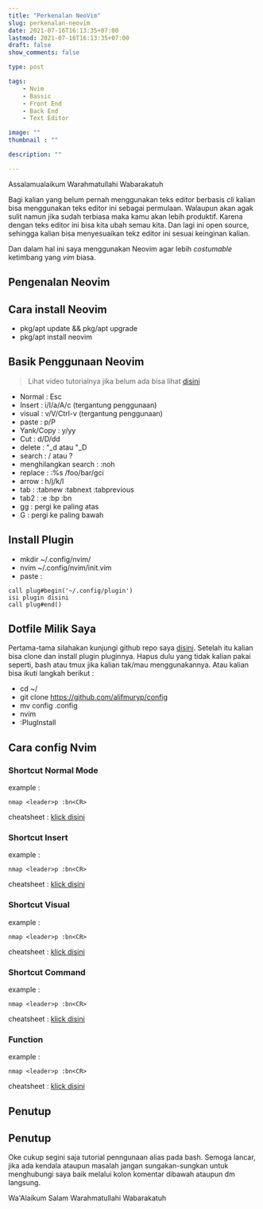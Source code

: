 ```yaml
---
title: "Perkenalan NeoVim"
slug: perkenalan-neovim
date: 2021-07-16T16:13:35+07:00
lastmod: 2021-07-16T16:13:35+07:00
draft: false
show_comments: false

type: post

tags:
    - Nvim
    - Bassic
    - Front End
    - Back End
    - Text Editor

image: ""
thumbnail : ""

description: ""

---
```

Assalamualaikum Warahmatullahi Wabarakatuh

Bagi kalian yang belum pernah menggunakan teks editor berbasis *cli* kalian bisa menggunakan teks editor ini sebagai permulaan. Walaupun akan agak sulit namun jika sudah terbiasa maka kamu akan lebih produktif. Karena dengan teks editor ini bisa kita ubah semau kita. Dan lagi ini open source, sehingga kalian bisa menyesuaikan tekz editor ini sesuai keinginan kalian.

Dan dalam hal ini saya menggunakan Neovim agar lebih *costumable* ketimbang yang *vim* biasa.
 
## Pengenalan Neovim

## Cara install Neovim
- pkg/apt update && pkg/apt upgrade
- pkg/apt install neovim

## Basik Penggunaan Neovim

> Lihat video tutorialnya jika belum ada bisa lihat [disini](#)

- Normal : Esc
- Insert : i/I/a/A/c (tergantung penggunaan)
- visual : v/V/Ctrl-v (tergantung penggunaan)
- paste : p/P
- Yank/Copy : y/yy
- Cut : d/D/dd
- delete : "_d atau "_D
- search : / atau ?
- menghilangkan search : :noh
- replace : :%s /foo/bar/gci
- arrow : h/j/k/l
- tab : :tabnew :tabnext :tabprevious
- tab2 : :e :bp :bn
- gg : pergi ke paling atas
- G : pergi ke paling bawah

## Install Plugin
- mkdir ~/.config/nvim/
- nvim ~/.config/nvim/init.vim
- paste :
```vim
call plug#begin('~/.config/plugin')
isi plugin disini
call plug#end() 
```

## Dotfile Milik Saya

Pertama-tama silahakan kunjungi github repo saya [disini](https://github.com/alifmuryp/config). Setelah itu kalian bisa clone dan install plugin pluginnya. Hapus dulu yang tidak kalian pakai seperti, bash atau tmux jika kalian tak/mau menggunakannya. Atau kalian bisa ikuti langkah berikut :

- cd ~/
- git clone https://github.com/alifmuryp/config
- mv config .config
- nvim
- :PlugInstall

## Cara config Nvim

### Shortcut Normal Mode
example :
```
nmap <leader>p :bn<CR>
```
cheatsheet : [klick disini](#)

### Shortcut Insert
example :
```
nmap <leader>p :bn<CR>
```
cheatsheet : [klick disini](#)

### Shortcut Visual
example :
```
nmap <leader>p :bn<CR>
```
cheatsheet : [klick disini](#)
 
### Shortcut Command
example :
```
nmap <leader>p :bn<CR>
```
cheatsheet : [klick disini](#)
 
### Function
example :
```
nmap <leader>p :bn<CR>
```
cheatsheet : [klick disini](#)
 
## Penutup

## Penutup
Oke cukup segini saja tutorial penngunaan alias pada bash. Semoga lancar, jika ada kendala ataupun masalah jangan sungakan-sungkan untuk menghubungi saya baik melalui kolon komentar dibawah ataupun dm langsung.

Wa'Alaikum Salam Warahmatullahi Wabarakatuh 
